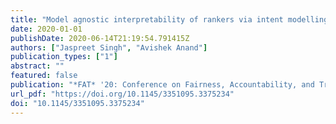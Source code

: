 ```yaml
---
title: "Model agnostic interpretability of rankers via intent modelling"
date: 2020-01-01
publishDate: 2020-06-14T21:19:54.791415Z
authors: ["Jaspreet Singh", "Avishek Anand"]
publication_types: ["1"]
abstract: ""
featured: false
publication: "*FAT* '20: Conference on Fairness, Accountability, and Transparency, Barcelona, Spain, January 27-30, 2020*"
url_pdf: "https://doi.org/10.1145/3351095.3375234"
doi: "10.1145/3351095.3375234"
---
```


